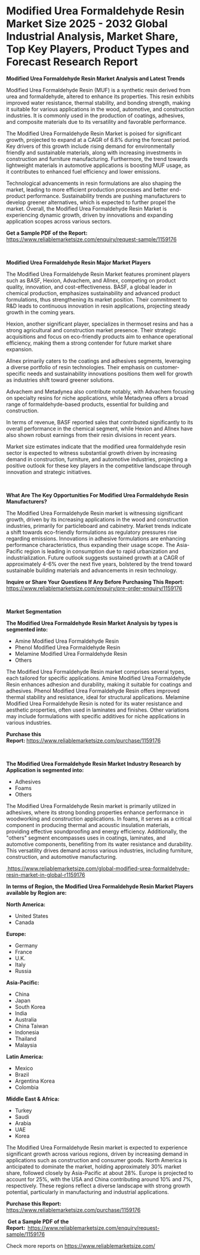 <p><h1>Modified Urea Formaldehyde Resin Market Size 2025 - 2032 Global Industrial Analysis, Market Share, Top Key Players, Product Types and Forecast Research Report</h1></p><p><strong>Modified Urea Formaldehyde Resin Market Analysis and Latest Trends</strong></p>
<p><p>Modified Urea Formaldehyde Resin (MUF) is a synthetic resin derived from urea and formaldehyde, altered to enhance its properties. This resin exhibits improved water resistance, thermal stability, and bonding strength, making it suitable for various applications in the wood, automotive, and construction industries. It is commonly used in the production of coatings, adhesives, and composite materials due to its versatility and favorable performance.</p><p>The Modified Urea Formaldehyde Resin Market is poised for significant growth, projected to expand at a CAGR of 6.8% during the forecast period. Key drivers of this growth include rising demand for environmentally friendly and sustainable materials, along with increasing investments in construction and furniture manufacturing. Furthermore, the trend towards lightweight materials in automotive applications is boosting MUF usage, as it contributes to enhanced fuel efficiency and lower emissions.</p><p>Technological advancements in resin formulations are also shaping the market, leading to more efficient production processes and better end-product performance. Sustainability trends are pushing manufacturers to develop greener alternatives, which is expected to further propel the market. Overall, the Modified Urea Formaldehyde Resin Market is experiencing dynamic growth, driven by innovations and expanding application scopes across various sectors.</p></p>
<p><strong>Get a Sample PDF of the Report:&nbsp;</strong> <a href="https://www.reliablemarketsize.com/enquiry/request-sample/1159176?utm_campaign=2459&utm_medium=2&utm_source=Github&utm_content=ia&utm_term=22032025&utm_id=modified-urea-formaldehyde-resin">https://www.reliablemarketsize.com/enquiry/request-sample/1159176</a></p>
<p>&nbsp;</p>
<p><strong>Modified Urea Formaldehyde Resin Major Market Players</strong></p>
<p><p>The Modified Urea Formaldehyde Resin Market features prominent players such as BASF, Hexion, Advachem, and Allnex, competing on product quality, innovation, and cost-effectiveness. BASF, a global leader in chemical production, emphasizes sustainability and advanced product formulations, thus strengthening its market position. Their commitment to R&D leads to continuous innovation in resin applications, projecting steady growth in the coming years.</p><p>Hexion, another significant player, specializes in thermoset resins and has a strong agricultural and construction market presence. Their strategic acquisitions and focus on eco-friendly products aim to enhance operational efficiency, making them a strong contender for future market share expansion.</p><p>Allnex primarily caters to the coatings and adhesives segments, leveraging a diverse portfolio of resin technologies. Their emphasis on customer-specific needs and sustainability innovations positions them well for growth as industries shift toward greener solutions.</p><p>Advachem and Metadynea also contribute notably, with Advachem focusing on specialty resins for niche applications, while Metadynea offers a broad range of formaldehyde-based products, essential for building and construction. </p><p>In terms of revenue, BASF reported sales that contributed significantly to its overall performance in the chemical segment, while Hexion and Allnex have also shown robust earnings from their resin divisions in recent years. </p><p>Market size estimates indicate that the modified urea formaldehyde resin sector is expected to witness substantial growth driven by increasing demand in construction, furniture, and automotive industries, projecting a positive outlook for these key players in the competitive landscape through innovation and strategic initiatives.</p></p>
<p>&nbsp;</p>
<p><strong>What Are The Key Opportunities For Modified Urea Formaldehyde Resin Manufacturers?</strong></p>
<p><p>The Modified Urea Formaldehyde Resin market is witnessing significant growth, driven by its increasing applications in the wood and construction industries, primarily for particleboard and cabinetry. Market trends indicate a shift towards eco-friendly formulations as regulatory pressures rise regarding emissions. Innovations in adhesive formulations are enhancing performance characteristics, thus expanding their usage scope. The Asia-Pacific region is leading in consumption due to rapid urbanization and industrialization. Future outlook suggests sustained growth at a CAGR of approximately 4-6% over the next five years, bolstered by the trend toward sustainable building materials and advancements in resin technology.</p></p>
<p><strong>Inquire or Share Your Questions If Any Before Purchasing This Report:</strong> <a href="https://www.reliablemarketsize.com/enquiry/pre-order-enquiry/1159176?utm_campaign=2459&utm_medium=2&utm_source=Github&utm_content=ia&utm_term=22032025&utm_id=modified-urea-formaldehyde-resin">https://www.reliablemarketsize.com/enquiry/pre-order-enquiry/1159176</a></p>
<p>&nbsp;</p>
<p><strong>Market Segmentation</strong></p>
<p><strong>The Modified Urea Formaldehyde Resin Market Analysis by types is segmented into:</strong></p>
<p><ul><li>Amine Modified Urea Formaldehyde Resin</li><li>Phenol Modified Urea Formaldehyde Resin</li><li>Melamine Modified Urea Formaldehyde Resin</li><li>Others</li></ul></p>
<p><p>The Modified Urea Formaldehyde Resin market comprises several types, each tailored for specific applications. Amine Modified Urea Formaldehyde Resin enhances adhesion and durability, making it suitable for coatings and adhesives. Phenol Modified Urea Formaldehyde Resin offers improved thermal stability and resistance, ideal for structural applications. Melamine Modified Urea Formaldehyde Resin is noted for its water resistance and aesthetic properties, often used in laminates and finishes. Other variations may include formulations with specific additives for niche applications in various industries.</p></p>
<p><strong>Purchase this Report:&nbsp;</strong><a href="https://www.reliablemarketsize.com/purchase/1159176?utm_campaign=2459&utm_medium=2&utm_source=Github&utm_content=ia&utm_term=22032025&utm_id=modified-urea-formaldehyde-resin">https://www.reliablemarketsize.com/purchase/1159176</a></p>
<p>&nbsp;</p>
<p><strong>The Modified Urea Formaldehyde Resin Market Industry Research by Application is segmented into:</strong></p>
<p><ul><li>Adhesives</li><li>Foams</li><li>Others</li></ul></p>
<p><p>The Modified Urea Formaldehyde Resin market is primarily utilized in adhesives, where its strong bonding properties enhance performance in woodworking and construction applications. In foams, it serves as a critical component in producing thermal and acoustic insulation materials, providing effective soundproofing and energy efficiency. Additionally, the "others" segment encompasses uses in coatings, laminates, and automotive components, benefiting from its water resistance and durability. This versatility drives demand across various industries, including furniture, construction, and automotive manufacturing.</p></p>
<p><a href="https://www.reliablemarketsize.com/global-modified-urea-formaldehyde-resin-market-in-global-r1159176?utm_campaign=2459&utm_medium=2&utm_source=Github&utm_content=ia&utm_term=22032025&utm_id=modified-urea-formaldehyde-resin">&nbsp;https://www.reliablemarketsize.com/global-modified-urea-formaldehyde-resin-market-in-global-r1159176</a></p>
<p><strong>In terms of Region, the Modified Urea Formaldehyde Resin Market Players available by Region are:</strong></p>
<p>
    <p> <strong> North America: </strong>
        <ul>
            <li>United States</li>
            <li>Canada</li>
        </ul>
        </p> 
    <p> <strong> Europe: </strong>
        <ul>
            <li>Germany</li>
            <li>France</li>
            <li>U.K.</li>
            <li>Italy</li>
            <li>Russia</li>
        </ul>
        </p> 
    <p> <strong> Asia-Pacific: </strong>
        <ul>
            <li>China</li>
            <li>Japan</li>
            <li>South Korea</li>
            <li>India</li>
            <li>Australia</li>
            <li>China Taiwan</li>
            <li>Indonesia</li>
            <li>Thailand</li>
            <li>Malaysia</li>
        </ul>
        </p> 
    <p> <strong> Latin America: </strong>
        <ul>
            <li>Mexico</li>
            <li>Brazil</li>
            <li>Argentina Korea</li>
            <li>Colombia</li>
        </ul>
        </p> 
    <p> <strong> Middle East & Africa: </strong>
        <ul>
            <li>Turkey</li>
            <li>Saudi</li>
            <li>Arabia</li>
            <li>UAE</li>
            <li>Korea</li>
        </ul>
    </p>
    </p>
<p><p>The Modified Urea Formaldehyde Resin market is expected to experience significant growth across various regions, driven by increasing demand in applications such as construction and consumer goods. North America is anticipated to dominate the market, holding approximately 30% market share, followed closely by Asia-Pacific at about 28%. Europe is projected to account for 25%, with the USA and China contributing around 10% and 7%, respectively. These regions reflect a diverse landscape with strong growth potential, particularly in manufacturing and industrial applications.</p></p>
<p><strong>Purchase this Report: </strong><a href="https://www.reliablemarketsize.com/purchase/1159176?utm_campaign=2459&utm_medium=2&utm_source=Github&utm_content=ia&utm_term=22032025&utm_id=modified-urea-formaldehyde-resin">https://www.reliablemarketsize.com/purchase/1159176</a></p>
<p>&nbsp;<strong>Get a Sample PDF of the Report:&nbsp;&nbsp;</strong><a href="https://www.reliablemarketsize.com/enquiry/request-sample/1159176?utm_campaign=2459&utm_medium=2&utm_source=Github&utm_content=ia&utm_term=22032025&utm_id=modified-urea-formaldehyde-resin">https://www.reliablemarketsize.com/enquiry/request-sample/1159176</a></p>
<p><strong></strong></p>
<p>Check more reports on <a href="https://www.reliablemarketsize.com/?utm_campaign=2459&utm_medium=2&utm_source=Github&utm_content=ia&utm_term=22032025&utm_id=modified-urea-formaldehyde-resin">https://www.reliablemarketsize.com/</a></p>